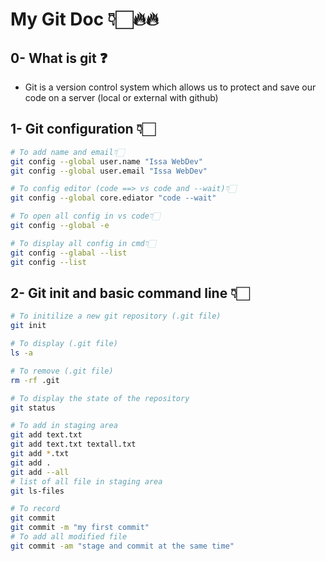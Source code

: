 # My Git Doc 👇🏻🔥🔥

## 0- What is git ❓
* Git is a version control system which allows us to protect and save our code on a server (local or external with github)

## 1- Git configuration 👇🏻
```bash 
# To add name and email👇🏻
git config --global user.name "Issa WebDev"
git config --global user.email "Issa WebDev"

# To config editor (code ==> vs code and --wait)👇🏻
git config --global core.ediator "code --wait"

# To open all config in vs code👇🏻
git config --global -e

# To display all config in cmd👇🏻
git config --glabal --list
git config --list
```

## 2- Git init and basic command line 👇🏻
```bash
# To initilize a new git repository (.git file)
git init

# To display (.git file)
ls -a

# To remove (.git file)
rm -rf .git

# To display the state of the repository
git status

# To add in staging area
git add text.txt
git add text.txt textall.txt
git add *.txt
git add .
git add --all
# list of all file in staging area
git ls-files

# To record
git commit
git commit -m "my first commit"
# To add all modified file
git commit -am "stage and commit at the same time"
``` 




